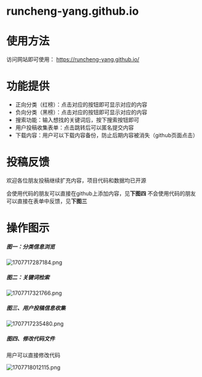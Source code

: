 # runcheng-yang.github.io
# 使用方法

访问网站即可使用： https://runcheng-yang.github.io/

# 功能提供

- 正向分类（红榜）：点击对应的按钮即可显示对应的内容
- 负向分类（黑榜）：点击对应的按钮即可显示对应的内容
- 搜索功能：输入想找的关键词后，按下搜索按钮即可
- 用户投稿收集表单：点击跳转后可以匿名提交内容
- 下载内容：用户可以下载内容备份，防止后期内容被消失（github页面点击）

# 投稿反馈

欢迎各位朋友投稿继续扩充内容，项目代码和数据均已开源

会使用代码的朋友可以直接在github上添加内容，见**下图四**
不会使用代码的朋友可以直接在表单中反馈，见**下图三**

# 操作图示

##### 图一：分类信息浏览
![1707717287184.png](https://www.freeimg.cn/i/2024/02/12/65c9b2c88dd32.png)

##### 图二：关键词检索
![1707717321766.png](https://www.freeimg.cn/i/2024/02/12/65c9b2c88d3b3.png)

##### 图三、用户投稿信息收集
![1707717235480.png](https://www.freeimg.cn/i/2024/02/12/65c9b2c89c5af.png)

##### 图四、修改代码文件

用户可以直接修改代码

![1707718012115.png](https://www.freeimg.cn/i/2024/02/12/65c9b57c2bf43.png)